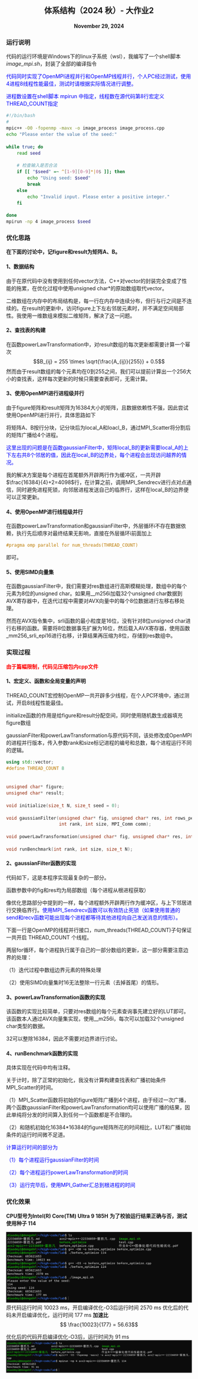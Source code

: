 ## <center>体系结构（2024 秋）- 大作业2
#### <center>November 29, 2024


### 运行说明
代码的运行环境是Windows下的linux子系统（wsl），我编写了一个shell脚本*image_mpi.sh*，封装了全部的编译指令

<font color=blue>代码同时实现了OpenMPI进程并行和OpenMP线程并行，个人PC经过测试，使用4进程8线程性能最佳，测试时请根据实际情况进行调整。

进程数设置在shell脚本 mpirun 中指定，线程数在源代码第8行宏定义THREAD_COUNT指定</font>
```sh
#!/bin/bash
#
mpic++ -O0 -fopenmp -mavx -o image_process image_process.cpp
echo "Please enter the value of the seed:"

while true; do
    read seed

    # 检查输入是否合法
    if [[ "$seed" =~ ^[1-9][0-9]*|0$ ]]; then
        echo "Using seed: $seed"
        break
    else
        echo "Invalid input. Please enter a positive integer."
    fi

done
mpirun -np 4 image_process $seed
```

### 优化思路
**在下面的讨论中，记figure和result为矩阵A、B。**
#### 1、数据结构
由于在原代码中没有使用到任何vector方法，C++对vector的封装完全变成了性能的拖累，在优化过程中使用unsigned char*的原始数组取代vector。

二维数组在内存中的布局结构是，每一行在内存中连续分布，但行与行之间是不连续的。在result的更新中，访问figure上下左右邻居元素时，并不满足空间局部性。我使用一维数组来模拟二维矩阵，解决了这一问题。

#### 2、查找表的构建
在函数powerLawTransformation中，对result数组的每次更新都需要计算一个幂次
$$B_{ij} = 255 \times \sqrt{\frac{A_{ij}}{255}} + 0.5$$
然而由于result数组的每个元素均在0到255之间，我们可以提前计算出一个256大小的查找表，这样每次更新的时候只需要查表即可，无需计算。

#### 3、使用OpenMPI进行进程级并行
由于figure矩阵和result矩阵为16384大小的矩阵，且数据依赖性不强，因此尝试使用OpenMPI进行并行，具体思路如下

将矩阵A、B按行分块，记分块后为local_A和loacl_B，通过MPI_Scatter将分割后的矩阵广播给4个进程。

<font color=blue>这里出现的问题是在函数gaussianFilter中，矩阵local_B的更新需要local_A的上下左右共8个邻居的值，因此在local_B的边界处，每个进程会出现访问越界的情况。</font>

我的解决方案是每个进程在首尾额外开辟两行作为缓冲区，一共开辟$\frac{16384}{4}+2=4098$行，在计算之前，调用MPI_Sendrecv进行点对点通信，同时避免进程死锁，向邻居进程发送自己的临界行，这样在local_B的边界便可以正常更新。

#### 4、使用OpenMP进行线程级并行

在函数powerLawTransformation和gaussianFilter中，外层循环i不存在数据依赖，执行先后顺序对最终结果无影响，直接在外层循环i前面加上
```c++
#pragma omp parallel for num_threads(THREAD_COUNT)
```
即可。

#### 5、使用SIMD向量集

在函数gaussianFilter中，我们需要对res数组进行高斯模糊处理，数组中的每个元素为8位的unsigned char。如果用__m256i加载32个unsigned char数据到AVX寄存器中，在迭代过程中需要对AVX向量中的每个8位数据进行左移右移处理。

然而在AVX指令集中，srli函数的最小粒度是16位，没有针对8位unsigned char进行右移的函数。需要将8位数据事先扩展为16位，然后载入AVX寄存器，使用函数_mm256_srli_epi16进行右移，计算结果再压缩为8位，存储到res数组中。



### 实现过程

**<font color=red>由于篇幅限制，代码见压缩包内cpp文件</font>**

#### 1、宏定义、函数和全局变量的声明

THREAD_COUNT宏控制OpenMP一共开辟多少线程，在个人PC环境中，通过测试，开启8线程性能最佳。

initialize函数的作用是给figure和result分配空间，同时使用随机数生成器填充figure数组

gaussianFilter和powerLawTransformation与原代码不同，该处修改成OpenMPI的进程并行版本，传入参数rank和size标记进程的编号和总数，每个进程运行不同的逻辑。
```c++
using std::vector;
#define THREAD_COUNT 8


unsigned char* figure;
unsigned char* result;

void initialize(size_t N, size_t seed = 0);

void gaussianFilter(unsigned char* fig, unsigned char* res, int rows_per_proc, size_t N, 
                    int rank, int size, MPI_Comm comm);

void powerLawTransformation(unsigned char* fig, unsigned char* res, int rows_per_proc, size_t N, unsigned char* LUT);

void runBenchmark(int rank, int size, size_t N);
```
#### 2、gaussianFilter函数的实现
代码如下，这是本程序实现最复杂的一部分。

函数参数中的fig和res均为局部数组（每个进程从根进程获取）

像优化思路部分中提到的一样，每个进程额外开辟两行作为缓冲区，与上下邻居进行交换临界行。<font color=blue>使用MPI_Sendrecv函数可以有效防止死锁（如果使用普通的send和recv函数可能出现每个进程都等待其他进程向自己发送消息的情形）。</font>

下面一行是OpenMP的线程并行接口，num_threads(THREAD_COUNT)子句保证一共开启 THREAD_COUNT 个线程。

两层for循环，每个进程执行属于自己的一部分数组的更新，这一部分需要注意边界的处理：

（1）迭代过程中数组边界元素的特殊处理

（2）使用SIMD向量集时16无法整除一行元素（去掉首尾）的情形。


#### 3、powerLawTransformation函数的实现

该函数的实现比较简单，只要对res数组的每个元素查询事先建立好的LUT即可。该函数本人通过AVX向量集实现，使用__m256i，每次可以加载32个unsigned char类型的数据。

32可以整除16384，因此不需要对边界进行讨论。


#### 4、runBenchmark函数的实现
具体实现在代码中均有注释。

关于计时，除了正常的初始化，我没有计算构建查找表和广播初始条件MPI_Scatter的时间。

（1）MPI_Scatter函数将初始的figure矩阵广播到4个进程，由于经过一次广播，两个函数gaussianFilter和powerLawTransformation均可以使用广播的结果，因此单纯将分发的时间算入到任何一个函数都是不合理的。

（2）和随机初始化16384*16384的figure矩阵所花的时间相比，LUT和广播初始条件的运行时间微不足道。

<font color=blue>
计算运行时间的部分为

（1）每个进程运行gaussianFilter的时间

（2）每个进程运行powerLawTransformation的时间

（3）运行完毕后，使用MPI_Gather汇总到根进程的时间
</font>


### 优化效果
**CPU型号为Intel(R) Core(TM) Ultra 9 185H**
**为了校验运行结果正确与否，测试使用种子 114**


![](2024-12-09-11-23-03.png)
原代码运行时间 10023 ms，开启编译优化-O3后运行时间 2570 ms
优化后的代码未开启编译优化，运行时间 177 ms
**加速比**
$$ \frac{10023}{177} = 56.63$$

优化后的代码开启编译优化-O3后，运行时间为 91 ms
![](2024-12-09-11-24-58.png)
